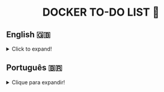 <h1 align="center">DOCKER TO-DO LIST 🐋</h1>

## English 🇬🇧
<details>
  <summary>Click to expand!</summary>
  
### Description
This project was developed during the Back-end module at [Trybe](https://www.betrybe.com/). In it, a full-stack application was provided, divided into Back-end, Front-end and tests. The latter to validate if the Back-end and Front-end were connected correctly.   
The to-do application has it's own README.md, which was used as refference during the project's development.   
The challenge was to create images for each piece of the application and configure them using a docker-compose file.

### Technologies and Tools 
This project was developed using Docker.
- Docker Command Line Interface (CLI) Commands;
- Dockerfile;
- Docker-compose.
<br>
<img src="https://user-images.githubusercontent.com/96205316/185253359-6d9ea996-b398-43d0-bd75-bcbef416bcf3.png" width="200" alt="docker-icon"/>
<br>
Docker is an open platform for developing, shipping and running applications throught containerization, allowing them to be isolated. Docker-compose configures each application's container and allows them to be connected.

### Installation

1. Create a directory using the **mkdir** command:
```
  mkdir saraivais-projects
```

2. Access the directory using the **cd** command and clone the repository:
```
  cd saraivais-projects
  git clone git@github.com:saraivais/docker-to-do-list.git
```

3. Access the project directory:
```
  cd docker-to-do-list
```

4. Access the **docker** directory to and use the **docker-compose up -d** command to create and start the containers:
```
  cd docker
  docker-compose up -d
```

5. Lastly, access the project via browser, using the following url:
```
  http://localhost:3000
```



</details>

## Português 🇧🇷
<details>
  <summary>Clique para expandir!</summary>
  
### Descrição
Este projeto foi desenvolvido durante o módulo Back-end na [Trybe](https://www.betrybe.com/). Nele foi disponibilizada uma aplicação full-stack dividida em Back-end, Front-end e teste. Este último validando se Back-end e Front-end estavam corretamente conectados.   
A aplicação to-do list possui seu próprio README.md, que foi utilizado como referência durante o desenvolvimento do projeto.   
O desafio foi criar imagens para cada parte da aplicação e configurá-las usando um arquivo docker-compose.

### Tecnologias e Ferramentas
Este projeto foi desenvolvido utilizando Docker.
- Comandos na Interface de Linha de Comando (CLI) do Docker;
- Dockerfile;
- Docker-compose.
<br>
<img src="https://user-images.githubusercontent.com/96205316/185253359-6d9ea996-b398-43d0-bd75-bcbef416bcf3.png" width="200" alt="docker-icon"/>
<br>
O Docker é uma plataforma aberta para desenvolver, enviar e executar aplicativos por meio da conteinerização, permitindo que eles sejam isolados. O Docker-compose configura o contêiner de cada aplicativo e permite que eles sejam conectados.

### Instalação
1. Crie um diretório usando o comando **mkdir**:
```
  mkdir saraivais-projetos
```

2. Acesse o diretório usando o comando **cd** e clone o repositório:
```
  cd saraivais-projetos
  git clone git@github.com:saraivais/docker-to-do-list.git
```

3. Acesse o diretório do projeto:
```
  cd docker-to-do-list
```

4. Acesse o diretório **docker** e use o comando **docker-compose up -d** para criar e iniciar os contêineres:
```
  cd docker
  docker-compose up -d
```


5. Por fim, acesse o projeto via navegador, usando a seguinte url:
```
  http://localhost:3000
```

</details>

